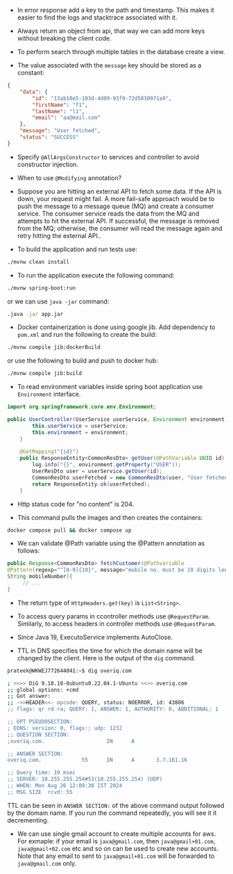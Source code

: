 * In error response add a key to the path and timestamp. This makes it easier to find the logs and stacktrace associated with it.

* Always return an object from api, that way we can add more keys without breaking the client code.

* To perform search through multiple tables in the database create a view.

* The value associated with the `message` key should be stored as a constant:

```json
{
    "data": {
        "id": "13ab10e5-103d-4d09-93f9-72d5830971a9",
        "firstName": "f1",
        "lastName": "l1",
        "email": "aa@mail.com"
    },
    "message": "User fetched",
    "status": "SUCCESS"
}
```

* Specify `@AllArgsConstructor` to services and controller to avoid constructor injection.

* When to use `@Modifying` annotation?

* Suppose you are hitting an external API to fetch some data. If the API is down, your request might fail. A more fail-safe approach would be to push the message to a message queue (MQ) and create a consumer service. The consumer service reads the data from the MQ and attempts to hit the external API. If successful, the message is removed from the MQ; otherwise, the consumer will read the message again and retry hitting the external API.. 

* To build the application and run tests use:

```bash
./mvnw clean install
```

* To run the application execute the following command:

```bash
./mvnw spring-boot:run
```

or we can use `java -jar` command:

```bash
.java -jar app.jar
```

* Docker containerization is done using google jib. Add dependency to `pom.xml` and run the following to create the build:

```bash
./mvnw compile jib:dockerBuild
```

or use the following to build and push to docker hub:

```bash
./mvnw compile jib:build
```


* To read environment variables inside spring boot application use `Environment` interface.

```java
import org.springframework.core.env.Environment;

public UserController(UserService userService, Environment environment) {
        this.userService = userService;
        this.environment = environment;
    }
    
    @GetMapping("{id}")
    public ResponseEntity<CommonResDto> getUser(@PathVariable UUID id) {
        log.info("{}", environment.getProperty("USER"));
        UserResDto user = userService.getUser(id);
        CommonResDto userFetched = new CommonResDto(user, "User fetched");
        return ResponseEntity.ok(userFetched);
    }
```

* Http status code for "no content" is 204.

* This command pulls the images and then creates the containers:

```bash
docker compose pull && docker compose up
```

* We can validate @Path variable using the @Pattern annotation as follows:

```java
public Response<CommonResDto> fetchCustomer(@Pathvariable 
@Pattern(regexp="^[0-9]{10}", message="mobile no. must be 10 digits long")
String mobileNumber){
     // ...
}
```

* The return type of `HttpHeaders.get(key)` is `List<String>`.

* To access query params in ccontroller methods use `@RequestParam`. Similarly, to access headers in controller methods use `@RequestParam`.

* Since Java 19, ExecutoService implements AutoClose.

* TTL in DNS specifies the time for which the domain name will be changed by the client. Here is the output of the `dig` command.

```bash
prateek@WKWEJ772644041:~$ dig overiq.com

; <<>> DiG 9.18.18-0ubuntu0.22.04.1-Ubuntu <<>> overiq.com
;; global options: +cmd
;; Got answer:
;; ->>HEADER<<- opcode: QUERY, status: NOERROR, id: 43806
;; flags: qr rd ra; QUERY: 1, ANSWER: 1, AUTHORITY: 0, ADDITIONAL: 1

;; OPT PSEUDOSECTION:
; EDNS: version: 0, flags:; udp: 1232
;; QUESTION SECTION:
;overiq.com.                    IN      A

;; ANSWER SECTION:
overiq.com.             55      IN      A       3.7.161.16

;; Query time: 19 msec
;; SERVER: 10.255.255.254#53(10.255.255.254) (UDP)
;; WHEN: Mon Aug 26 12:09:30 IST 2024
;; MSG SIZE  rcvd: 55
```

TTL can be seen in `ANSWER SECTION:` of the above command output followed by the domain name. If you run the command repeatedly, you will see it it decrementing.

* We can use single gmail account to create multiple accounts for aws. For exmaple: if your email is `java@gmail.com`, then `java@gmail+01.com`, `java@gmail+02.com` etc and so on can be used to create new accounts. Note that any email to sent to `java@gmail+01.com` will be forwarded to `java@gmail.com` only.


